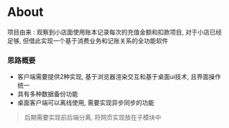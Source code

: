 
# About 

项目由来 : 
观察到小店面使用账本记录每次的充值金额和扣款项目, 对于小店已经足够, 但借此实现一个基于消费业务和记账关系的全功能软件  


### 思路概要 

- 客户端需要提供2种实现, 基于浏览器渲染交互和基于桌面ui技术, 且界面操作统一  
- 具有多种数据备份功能  
- 桌面客户端可以离线使用, 需要实现异步同步的功能  

> 后期需要实现前后端分离, 将网页实现放在子模块中  



